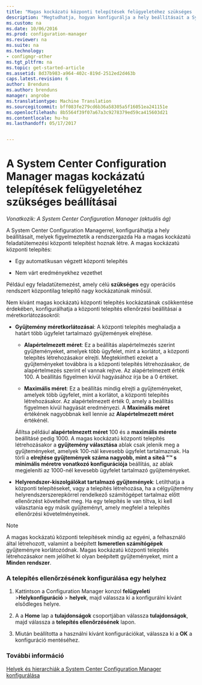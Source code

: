 ```yaml
---
title: "Magas kockázatú központi telepítések felügyeletéhez szükséges |} Microsoft Docs"
description: "Megtudhatja, hogyan konfigurálja a hely beállításait a System Center Configuration Manager figyelmeztető rendszergazdák, ha a magas kockázatú központi telepítést hoznak létre."
ms.custom: na
ms.date: 10/06/2016
ms.prod: configuration-manager
ms.reviewer: na
ms.suite: na
ms.technology:
- configmgr-other
ms.tgt_pltfrm: na
ms.topic: get-started-article
ms.assetid: 8d37b983-a964-402c-819d-2512ed2d463b
caps.latest.revision: 6
author: Brenduns
ms.author: brenduns
manager: angrobe
ms.translationtype: Machine Translation
ms.sourcegitcommit: bff083fe279cd6b36a58305a5f16051ea241151e
ms.openlocfilehash: 8b5564f39f07a67a3c9278379ed59ca415603d21
ms.contentlocale: hu-hu
ms.lasthandoff: 05/17/2017


---
```

# <a name="settings-to-manage-high-risk-deployments-for-system-center-configuration-manager"></a>A System Center Configuration Manager magas kockázatú telepítések felügyeletéhez szükséges beállításai

*Vonatkozik: A System Center Configuration Manager (aktuális ág)*


A System Center Configuration Managerrel, konfigurálhatja a hely beállításait, melyek figyelmeztetik a rendszergazda Ha a magas kockázatú feladatütemezési központi telepítést hoznak létre. A magas kockázatú központi telepítés:  

-   Egy automatikusan végzett központi telepítés  

-   Nem várt eredményekhez vezethet  

 Például egy feladatütemezést, amely célú **szükséges** egy operációs rendszert központilag telepítő nagy kockázatúnak minősül.  

 Nem kívánt magas kockázatú központi telepítés kockázatának csökkentése érdekében, konfigurálhatja a központi telepítés ellenőrzési beállításai a méretkorlátozásokról:  

-   **Gyűjtemény méretkorlátozásai**: A központi telepítés meghaladja a határt több ügyfelet tartalmazó gyűjtemények elrejtése.  

    -   **Alapértelmezett méret**: Ez a beállítás alapértelmezés szerint gyűjteményeket, amelyek több ügyfelet, mint a korlátot, a központi telepítés létrehozásakor elrejti. Megtekintheti ezeket a gyűjteményeket továbbra is a központi telepítés létrehozásakor, de alapértelmezés szerint el vannak rejtve. Az alapértelmezett érték 100. A beállítás figyelmen kívül hagyásához írja be a 0 értéket.  

    -   **Maximális méret**: Ez a beállítás mindig elrejti a gyűjteményeket, amelyek több ügyfelet, mint a korlátot, a központi telepítés létrehozásakor. Az alapértelmezett érték 0, amely a beállítás figyelmen kívül hagyását eredményezi. A **Maximális méret** értékének nagyobbnak kell lennie az **Alapértelmezett méret** értékénél.  

     Állítsa például **alapértelmezett méret** 100 és a **maximális mérete** beállításé pedig 1000. A magas kockázatú központi telepítés létrehozásakor a **gyűjtemény választása** ablak csak jelenik meg a gyűjteményeket, amelyek 100-nál kevesebb ügyfelet tartalmaznak. Ha törli a **elrejtése gyűjtemények száma nagyobb, mint a siteâ "™ s minimális méretre vonatkozó konfigurációja** beállítás, az ablak megjeleníti az 1000-nél kevesebb ügyfelet tartalmazó gyűjteményeket.  

-   **Helyrendszer-kiszolgálókat tartalmazó gyűjtemények**: Letilthatja a központi telepítéseket, vagy a telepítés létrehozása, ha a célgyűjtemény helyrendszerszerepkörrel rendelkező számítógépet tartalmaz előtt ellenőrzést követelhet meg. Ha egy telepítés le van tiltva, ki kell választania egy másik gyűjteményt, amely megfelel a telepítés ellenőrzési követelményeinek.  

> [!NOTE]  
>  A magas kockázatú központi telepítések mindig az egyéni, a felhasználó által létrehozott, valamint a beépített **Ismeretlen számítógépek** gyűjteményre korlátozódnak. Magas kockázatú központi telepítés létrehozásakor nem jelölhet ki olyan beépített gyűjteményeket, mint a **Minden rendszer**.  

### <a name="to-configure-deployment-verification-for-a-site"></a>A telepítés ellenőrzésének konfigurálása egy helyhez  

1.  Kattintson a Configuration Manager konzol **felügyeleti** >**Helykonfiguráció** > **helyek**, majd válassza ki a konfigurálni kívánt elsődleges helyre.  

2.  A a **Home** lap a **tulajdonságok** csoportjában válassza **tulajdonságok**, majd válassza a **telepítés ellenőrzésének** lapon.  

3.  Miután beállította a használni kívánt konfigurációkat, válassza ki a **OK** a konfiguráció mentéséhez.  

### <a name="see-also"></a>További információ  
 [Helyek és hierarchiák a System Center Configuration Manager konfigurálása](../../core/servers/deploy/configure/configure-sites-and-hierarchies.md)

